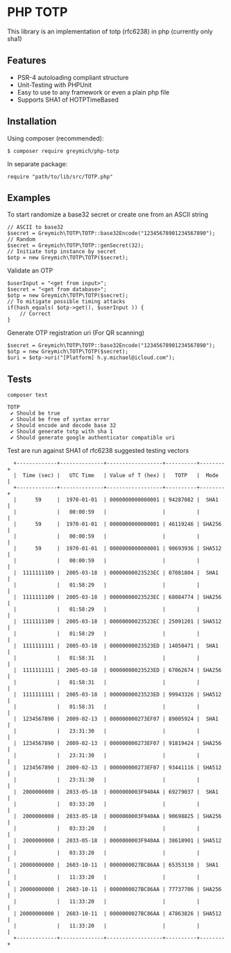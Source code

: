 PHP TOTP
=========================

This library is an implementation of totp (rfc6238) in php (currently only sha1)

Features
--------

* PSR-4 autoloading compliant structure
* Unit-Testing with PHPUnit
* Easy to use to any framework or even a plain php file
* Supports SHA1 of HOTPTimeBased

Installation
---

Using composer (recommended):
```
$ composer require greymich/php-totp
```

In separate package:
```
require "path/to/lib/src/TOTP.php"
```


Examples
---

To start randomize a base32 secret or create one from an ASCII string
```
// ASCII to base32
$secret = Greymich\TOTP\TOTP::base32Encode("12345678901234567890");
// Random
$secret = Greymich\TOTP\TOTP::genSecret(32);
// Initiate totp instance by secret
$otp = new Greymich\TOTP\TOTP($secret);
```


Validate an OTP
```
$userInput = "<get from input>";
$secret = "<get from database>";
$otp = new Greymich\TOTP\TOTP($secret);
// To mitigate possible timing attacks
if(hash_equals( $otp->get(), $userInput )) {
	// Correct
}
```

Generate OTP registration uri (For QR scanning)
```
$secret = Greymich\TOTP\TOTP::base32Encode("12345678901234567890");
$otp = new Greymich\TOTP\TOTP($secret);
$uri = $otp->uri("[Platform] h.y.michael@icloud.com");
```


Tests
---
```
composer test
```

```
TOTP
 ✔ Should be true
 ✔ Should be free of syntax error
 ✔ Should encode and decode base 32
 ✔ Should generate totp with sha 1
 ✔ Should generate google authenticator compatible uri
```

Test are run against SHA1 of rfc6238 suggested testing vectors
```
  +-------------+--------------+------------------+----------+--------+
  |  Time (sec) |   UTC Time   | Value of T (hex) |   TOTP   |  Mode  |
  +-------------+--------------+------------------+----------+--------+
  |      59     |  1970-01-01  | 0000000000000001 | 94287082 |  SHA1  |
  |             |   00:00:59   |                  |          |        |
  |      59     |  1970-01-01  | 0000000000000001 | 46119246 | SHA256 |
  |             |   00:00:59   |                  |          |        |
  |      59     |  1970-01-01  | 0000000000000001 | 90693936 | SHA512 |
  |             |   00:00:59   |                  |          |        |
  |  1111111109 |  2005-03-18  | 00000000023523EC | 07081804 |  SHA1  |
  |             |   01:58:29   |                  |          |        |
  |  1111111109 |  2005-03-18  | 00000000023523EC | 68084774 | SHA256 |
  |             |   01:58:29   |                  |          |        |
  |  1111111109 |  2005-03-18  | 00000000023523EC | 25091201 | SHA512 |
  |             |   01:58:29   |                  |          |        |
  |  1111111111 |  2005-03-18  | 00000000023523ED | 14050471 |  SHA1  |
  |             |   01:58:31   |                  |          |        |
  |  1111111111 |  2005-03-18  | 00000000023523ED | 67062674 | SHA256 |
  |             |   01:58:31   |                  |          |        |
  |  1111111111 |  2005-03-18  | 00000000023523ED | 99943326 | SHA512 |
  |             |   01:58:31   |                  |          |        |
  |  1234567890 |  2009-02-13  | 000000000273EF07 | 89005924 |  SHA1  |
  |             |   23:31:30   |                  |          |        |
  |  1234567890 |  2009-02-13  | 000000000273EF07 | 91819424 | SHA256 |
  |             |   23:31:30   |                  |          |        |
  |  1234567890 |  2009-02-13  | 000000000273EF07 | 93441116 | SHA512 |
  |             |   23:31:30   |                  |          |        |
  |  2000000000 |  2033-05-18  | 0000000003F940AA | 69279037 |  SHA1  |
  |             |   03:33:20   |                  |          |        |
  |  2000000000 |  2033-05-18  | 0000000003F940AA | 90698825 | SHA256 |
  |             |   03:33:20   |                  |          |        |
  |  2000000000 |  2033-05-18  | 0000000003F940AA | 38618901 | SHA512 |
  |             |   03:33:20   |                  |          |        |
  | 20000000000 |  2603-10-11  | 0000000027BC86AA | 65353130 |  SHA1  |
  |             |   11:33:20   |                  |          |        |
  | 20000000000 |  2603-10-11  | 0000000027BC86AA | 77737706 | SHA256 |
  |             |   11:33:20   |                  |          |        |
  | 20000000000 |  2603-10-11  | 0000000027BC86AA | 47863826 | SHA512 |
  |             |   11:33:20   |                  |          |        |
  +-------------+--------------+------------------+----------+--------+
 ```